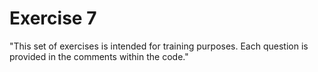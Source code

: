 # Exercise 7


"This set of exercises is intended for training purposes. Each question is provided in the comments within the code."